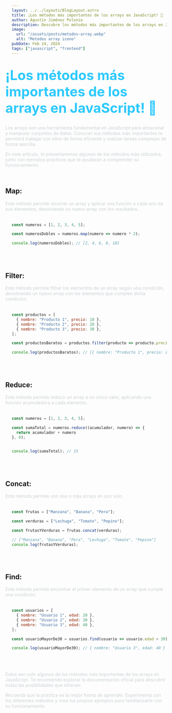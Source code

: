 ```yaml
---
layout: ../../layouts/BlogLayout.astro
title: ¡Los métodos más importantes de los arrays en JavaScript! 🚀
author: Agustín Jiménez Polonio
description: Descubre los métodos más importantes de los arrays en JavaScript
image:
  url: "/assets/posts/metodos-array.webp"
  alt: "Metodos array icono"
pubDate: Feb 24, 2024
tags: ["javascript", "frontend"]
---
```


# ¡Los métodos más importantes de los arrays en JavaScript! 🚀

Los arrays son una herramienta fundamental en JavaScript para almacenar y manipular conjuntos de datos. Conocer sus métodos más importantes te permitirá trabajar con ellos de forma eficiente y realizar tareas complejas de forma sencilla.

En este artículo, te presentaremos algunos de los métodos más utilizados, junto con ejemplos prácticos que te ayudarán a comprender su funcionamiento.

<br>

## Map:

Este método permite recorrer un array y aplicar una función a cada uno de sus elementos, devolviendo un nuevo array con los resultados.

```javascript
const numeros = [1, 2, 3, 4, 5];

const numerosDobles = numeros.map(numero => numero * 2);

console.log(numerosDobles); // [2, 4, 6, 8, 10]
```

<br>

## Filter:

Este método permite filtrar los elementos de un array según una condición, devolviendo un nuevo array con los elementos que cumplen dicha condición.

```javascript
const productos = [
  { nombre: "Producto 1", precio: 10 },
  { nombre: "Producto 2", precio: 20 },
  { nombre: "Producto 3", precio: 30 },
];

const productosBaratos = productos.filter(producto => producto.precio < 20);

console.log(productosBaratos); // [{ nombre: "Producto 1", precio: 10 }]
```

<br>

## Reduce:

Este método permite reducir un array a un único valor, aplicando una función acumuladora a cada elemento.

```javascript
const numeros = [1, 2, 3, 4, 5];

const sumaTotal = numeros.reduce((acumulador, numero) => {
  return acumulador + numero
}, 0);
  

console.log(sumaTotal); // 15
```

<br>

## Concat:

Este método permite unir dos o más arrays en uno solo.

```javascript
const frutas = ["Manzana", "Banana", "Pera"];

const verduras = ["Lechuga", "Tomate", "Pepino"];

const frutasYVerduras = frutas.concat(verduras);

// ["Manzana", "Banana", "Pera", "Lechuga", "Tomate", "Pepino"]
console.log(frutasYVerduras);
```

<br>

## Find:

Este método permite encontrar el primer elemento de un array que cumple una condición.

```javascript
const usuarios = [
  { nombre: "Usuario 1", edad: 20 },
  { nombre: "Usuario 2", edad: 30 },
  { nombre: "Usuario 3", edad: 40 },
];

const usuarioMayorDe30 = usuarios.find(usuario => usuario.edad > 30);

console.log(usuarioMayorDe30); // { nombre: "Usuario 3", edad: 40 }
```

<br>

Estos son solo algunos de los métodos más importantes de los arrays en JavaScript. Te recomiendo explorar la documentación oficial para descubrir todas las posibilidades que ofrecen.

Recuerda que la práctica es la mejor forma de aprender. Experimenta con los diferentes métodos y crea tus propios ejemplos para familiarizarte con su funcionamiento.

<style>
  h1 {
    margin-top: 0;
    color: #2cc9ff;
    font-size: 3em;
  }

  main {
    width: 800px;
    font-size: 18px;
  }

  pre {
    padding: 20px;
    border-radius: 8px;
  }

  p {
    color: #cbd1d4;
  }
</style>